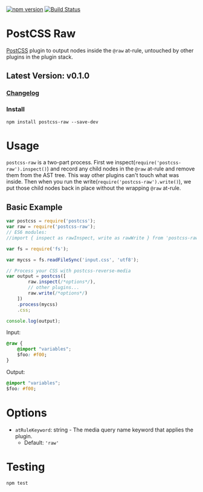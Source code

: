 [![npm version](https://img.shields.io/npm/v/postcss-raw.svg)](https://www.npmjs.com/package/postcss-raw) [![Build Status](https://travis-ci.org/MadLittleMods/postcss-raw.svg)](https://travis-ci.org/MadLittleMods/postcss-raw)

# PostCSS Raw

[PostCSS](https://github.com/postcss/postcss) plugin to output nodes inside the `@raw` at-rule, untouched by other plugins in the plugin stack.

## Latest Version: v0.1.0

### [Changelog](https://github.com/MadLittleMods/postcss-raw/blob/master/CHANGELOG.md)

### Install

`npm install postcss-raw --save-dev`

# Usage

`postcss-raw` is a two-part process. First we inspect(`require('postcss-raw').inspect()`) and record any child nodes in the `@raw` at-rule and remove them from the AST tree. This way other plugins can't touch what was inside. Then when you run the write(`require('postcss-raw').write()`), we put those child nodes back in place without the wrapping `@raw` at-rule.

## Basic Example

```js
var postcss = require('postcss');
var raw = require('postcss-raw');
// ES6 modules:
//import { inspect as rawInspect, write as rawWrite } from 'postcss-raw';

var fs = require('fs');

var mycss = fs.readFileSync('input.css', 'utf8');

// Process your CSS with postcss-reverse-media
var output = postcss([
		raw.inspect(/*options*/),
		// other plugins...
		raw.write(/*options*/)
	])
	.process(mycss)
	.css;

console.log(output);
```

Input:
```css
@raw {
	@import "variables";
	$foo: #f00;
}
```

Output:
```css
@import "variables";
$foo: #f00;
```




# Options

 - `atRuleKeyword`: string - The media query name keyword that applies the plugin.
	  - Default: `'raw'`



# Testing

`npm test`
